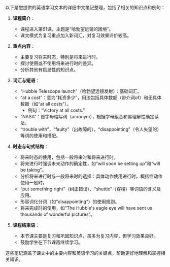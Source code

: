 以下是您提供的英语学习文本的详细中文笔记整理，包括了相关的知识点和例句：

1. **课程简介**：
   - 课程进入第61课，主题是“哈勃望远镜的困境”。
   - 课文模式为复习重点加入新词汇，对复习效果评价较高。

2. **重点内容**：
   - 主要复习将来时态，特别是将来进行时。
   - 探讨使用或不使用将来进行时的差异。
   - 分析其他有启发性的知识点。

3. **词汇与短语**：
   - “Hubble Telescope launch”（哈勃望远镜发射）：基础词汇。
   - “at a cost”：意为“耗资多少”，用法包括具体数额（带介词of）和无具体数额（如“at all costs”）。
     - 例句：“Victory at all costs.”
   - “NASA”：首字母缩写词（acronym），根据字母组合和易理解性确定读法。
   - “trouble with”，“faulty”（出故障的），“disappointing”（令人失望的）等词的使用和搭配。

4. **时态与句式结构**：
   - 将来时态的使用，包括一般将来时和将来进行时。
   - 将来进行时强调未来动作的确定性，如“will soon be setting up”和“will be taking”。
   - 分析将来进行时与一般将来时的选择：具体动作使用进行时，概括性动作使用一般时。
   - “put something right”（纠正错误）、“shuttle”（穿梭）等词语的含义及应用。
   - 形容词化分词（如“disappointing”）的使用规则。
   - 将来完成时的使用，如“The Hubble's eagle eye will have sent us thousands of wonderful pictures”。

5. **课程结束语**：
   - 本节课主要是复习和巩固知识点，虽多为复习内容，但学习效果良好。
   - 鼓励学生在下节课再继续学习。

这些笔记涵盖了课文中的主要内容和英语学习的关键点，帮助更好地理解和掌握相关知识。